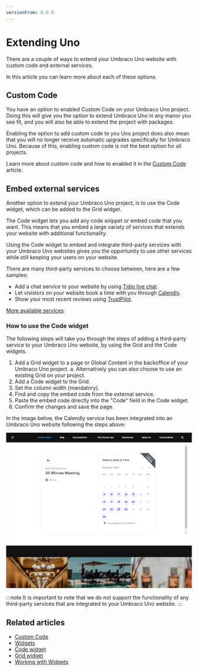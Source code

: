 ```yaml
---
versionFrom: 8.0.0
---
```


# Extending Uno

There are a couple of ways to extend your Umbraco Uno website with custom code and external services.

In this article you can learn more about each of these options.

## Custom Code

You have an option to enabled Custom Code on your Umbraco Uno project. Doing this will give you the option to extend Umbraco Uno in any manor you see fit, and you will also be able to extend the project with packages.

Enabling the option to add custom code to you Uno project does also mean that you will no longer receive automatic upgrades specifically for Umbraco Uno. Because of this, enabling custom code is not the best option for all projects.

Learn more about custom code and how to enabled it in the [Custom Code](../../Custom-Code) article.

## Embed external services

Another option to extend your Umbraco Uno project, is to use the Code widget, which can be added to the Grid widget.

The Code widget lets you add any code snippet or embed code that you want. This means that you embed a large variaty of services that extends your website with additional functionality.

Using the Code widget to embed and integrate third-party services with your Umbraco Uno websites gives you the opportunity to use other services while still keeping your users on your website.

There are many third-party services to choose between, here are a few samples:

* Add a chat service to your website by using [Tidio live chat](https://www.tidio.com/knowledge/getting-started/how-to-install-chat-on-your-website/).
* Let visistors on your website book a time with you through [Calendly](https://help.calendly.com/hc/en-us/articles/223147027-Embed-options-overview).
* Show your most recent reviews using [TrustPilot](https://support.trustpilot.com/hc/en-us/articles/203840826-Add-a-TrustBox-widget-to-a-webpage).

[More available services](https://elfsight.com/widgets/).

### How to use the Code widget

The following steps will take you through the steps of adding a third-party service to your Umbraco Uno website, by using the Grid and the Code widgets.

1. Add a Grid widget to a page or Global Content in the backoffice of your Umbraco Uno project.
  a. Alternatively you can also choose to use an existing Grid on your project.
2. Add a Code widget to the Grid.
3. Set the column width (mandatory).
4. Find and copy the embed code from the external service.
5. Paste the embed code directly into the "Code" field in the Code widget.
6. Confirm the changes and save the page.

In the image below, the Calendly service has been integrated into an Umbraco Uno website following the steps above:

![Example of the Calendly service embedded on the default Umbraco Uno frontpage](images/embedded-calendly-service.png)

:::note
It is important to note that we do not support the functionality of any third-party services that are integrated to your Umbraco Uno website.
:::

## Related articles

* [Custom Code](../../Custom-Code)
* [Widgets](../../Widgets)
* [Code widget](../../Widgets/Grid/Code)
* [Grid widget](../../Widget/Grid)
* [Working with Widgets](../Working-with-widgets)
